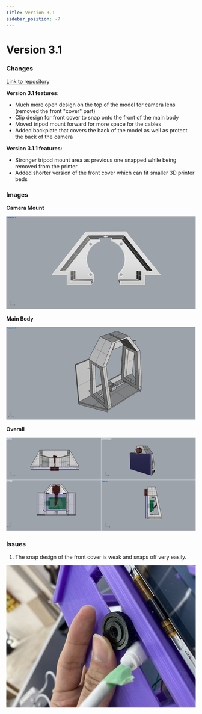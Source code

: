 ```yaml
---
Title: Version 3.1
sidebar_position: -7
---
```


# Version 3.1

### Changes

[Link to repository](https://github.com/screensavers-club/argos-childnode-case/tree/main/3.0)

**Version 3.1 features:**

- Much more open design on the top of the model for camera lens (removed the front "cover" part)
- Clip design for front cover to snap onto the front of the main body
- Moved tripod mount forward for more space for the cables
- Added backplate that covers the back of the model as well as protect the back of the camera

**Version 3.1.1 features:**

- Stronger tripod mount area as previous one snapped while being removed from the printer
- Added shorter version of the front cover which can fit smaller 3D printer beds

### Images

**Camera Mount**

![camera-mount-0](../../../static/img/v2-0/3-back.png)

**Main Body**

![body-1](../../../static/img/v2-0/4-backtop.png)

**Overall**

![overall-views](../../../static/img/v2-0/0-overall.png)

### Issues

1. The snap design of the front cover is weak and snaps off very easily.

![Issue 1](../../../static/img/v2-0/issues-1.jpg)
